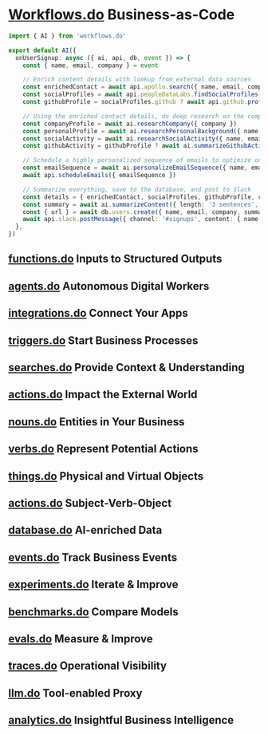 # [Workflows.do](https://workflows.do) Business-as-Code

```typescript
import { AI } from 'workflows.do'

export default AI({
  onUserSignup: async ({ ai, api, db, event }) => {
    const { name, email, company } = event

    // Enrich content details with lookup from external data sources
    const enrichedContact = await api.apollo.search({ name, email, company })
    const socialProfiles = await api.peopleDataLabs.findSocialProfiles({ name, email, company })
    const githubProfile = socialProfiles.github ? await api.github.profile({ name, email, company, profile: socialProfiles.github }) : undefined

    // Using the enriched contact details, do deep research on the company and personal background
    const companyProfile = await ai.researchCompany({ company })
    const personalProfile = await ai.researchPersonalBackground({ name, email, enrichedContact })
    const socialActivity = await ai.researchSocialActivity({ name, email, enrichedContact, socialProfiles })
    const githubActivity = githubProfile ? await ai.summarizeGithubActivity({ name, email, enrichedContact, githubProfile }) : undefined

    // Schedule a highly personalized sequence of emails to optimize onboarding and activation
    const emailSequence = await ai.personalizeEmailSequence({ name, email, company, personalProfile, socialActivity, companyProfile, githubActivity })
    await api.scheduleEmails({ emailSequence })

    // Summarize everything, save to the database, and post to Slack
    const details = { enrichedContact, socialProfiles, githubProfile, companyProfile, personalProfile, socialActivity, githubActivity, emailSequence }
    const summary = await ai.summarizeContent({ length: '3 sentences', name, email, company, ...details })
    const { url } = await db.users.create({ name, email, company, summary, ...details })
    await api.slack.postMessage({ channel: '#signups', content: { name, email, company, summary, url } })
  },
})
```


## [functions.do](https://functions.do) Inputs to Structured Outputs



## [agents.do](https://agents.do) Autonomous Digital Workers



## [integrations.do](https://integrations.do) Connect Your Apps



## [triggers.do](https://triggers.do) Start Business Processes



## [searches.do](https://searches.do) Provide Context & Understanding



## [actions.do](https://actions.do) Impact the External World


## [nouns.do](https://nouns.do) Entities in Your Business


## [verbs.do](https://verbs.do) Represent Potential Actions


## [things.do](https://things.do) Physical and Virtual Objects


## [actions.do](https://actions.do) Subject-Verb-Object


## [database.do](https://database.do) AI-enriched Data


## [events.do](https://events.do) Track Business Events


## [experiments.do](https://experiments.do) Iterate & Improve


## [benchmarks.do](https://benchmarks.do) Compare Models


## [evals.do](https://evals.do) Measure & Improve


## [traces.do](https://traces.do) Operational Visibility


## [llm.do](https://llm.do) Tool-enabled Proxy



## [analytics.do](https://analytics.do) Insightful Business Intelligence

